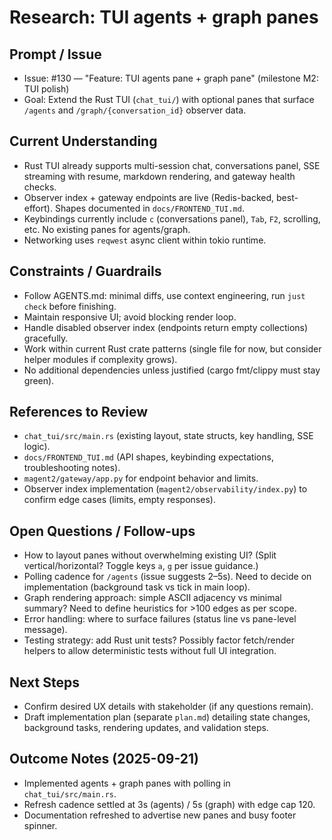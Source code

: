 # Research: TUI agents + graph panes

## Prompt / Issue

- Issue: #130 — "Feature: TUI agents pane + graph pane" (milestone M2: TUI polish)
- Goal: Extend the Rust TUI (`chat_tui/`) with optional panes that surface `/agents` and `/graph/{conversation_id}` observer data.

## Current Understanding

- Rust TUI already supports multi-session chat, conversations panel, SSE streaming with resume, markdown rendering, and gateway health checks.
- Observer index + gateway endpoints are live (Redis-backed, best-effort). Shapes documented in `docs/FRONTEND_TUI.md`.
- Keybindings currently include `c` (conversations panel), `Tab`, `F2`, scrolling, etc. No existing panes for agents/graph.
- Networking uses `reqwest` async client within tokio runtime.

## Constraints / Guardrails

- Follow AGENTS.md: minimal diffs, use context engineering, run `just check` before finishing.
- Maintain responsive UI; avoid blocking render loop.
- Handle disabled observer index (endpoints return empty collections) gracefully.
- Work within current Rust crate patterns (single file for now, but consider helper modules if complexity grows).
- No additional dependencies unless justified (cargo fmt/clippy must stay green).

## References to Review

- `chat_tui/src/main.rs` (existing layout, state structs, key handling, SSE logic).
- `docs/FRONTEND_TUI.md` (API shapes, keybinding expectations, troubleshooting notes).
- `magent2/gateway/app.py` for endpoint behavior and limits.
- Observer index implementation (`magent2/observability/index.py`) to confirm edge cases (limits, empty responses).

## Open Questions / Follow-ups

- How to layout panes without overwhelming existing UI? (Split vertical/horizontal? Toggle keys `a`, `g` per issue guidance.)
- Polling cadence for `/agents` (issue suggests 2–5s). Need to decide on implementation (background task vs tick in main loop).
- Graph rendering approach: simple ASCII adjacency vs minimal summary? Need to define heuristics for >100 edges as per scope.
- Error handling: where to surface failures (status line vs pane-level message).
- Testing strategy: add Rust unit tests? Possibly factor fetch/render helpers to allow deterministic tests without full UI integration.

## Next Steps

- Confirm desired UX details with stakeholder (if any questions remain).
- Draft implementation plan (separate `plan.md`) detailing state changes, background tasks, rendering updates, and validation steps.

## Outcome Notes (2025-09-21)

- Implemented agents + graph panes with polling in `chat_tui/src/main.rs`.
- Refresh cadence settled at 3s (agents) / 5s (graph) with edge cap 120.
- Documentation refreshed to advertise new panes and busy footer spinner.
